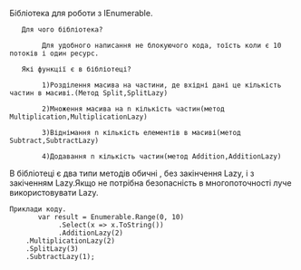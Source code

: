 Бібліотека для роботи з IEnumerable<T>.
        
       Для чого бібліотека?
       
            Для удобного написання не блокуючого кода, тоїсть коли є 10 потоків і один ресурс.
       
       Які функції є в бібліотеці?
       
	        1)Розділення масива на частини, де вхідні дані це кількість частин в масиві.(Метод Split,SplitLazy)
        
	        2)Множення масива на n кількість частин(метод Multiplication,MultiplicationLazy)
        
        	3)Віднімання n кількість елементів в масиві(метод Subtract,SubtractLazy)
        
	        4)Додавання n кількість частин(метод Addition,AdditionLazy)
В бібліотеці є два типи методів обичні , без закінчення Lazy, і з закіченням Lazy.Якщо не потрібна безопасність в многопоточності луче використовувати Lazy.
	
	Приклади коду.
	       var result = Enumerable.Range(0, 10)
                .Select(x => x.ToString())
                .AdditionLazy(2)
		.MultiplicationLazy(2)
		.SplitLazy(3)
		.SubtractLazy(1);
		
		
